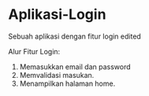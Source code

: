 # Aplikasi-Login
Sebuah aplikasi dengan fitur login edited

Alur Fitur Login:
1. Memasukkan email dan password
2. Memvalidasi masukan.
3. Menampilkan halaman home.
